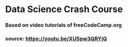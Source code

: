 # Data Science Crash Course
### Based on video tutorials of freeCodeCamp.org
### source: https://youtu.be/XU5pw3QRYjQ
